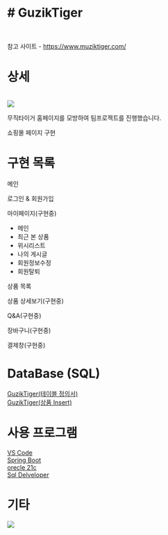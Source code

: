 <h1># GuzikTiger</h1>
<br />

참고 사이트 - https://www.muziktiger.com/

상세
========================================
<br />
<img src="https://muziktiger.com/mztg/brand_page_1.jpg">

무직타이거 홈페이지를 모방하여 팀프로젝트를 진행했습니다.

쇼핑몰 페이지 구현

구현 목록
======================================
메인

로그인 & 회원가입

마이페이지(구현중)
  - 메인
  - 최근 본 상품
  - 위시리스트
  - 나의 게시글
  - 회원정보수정
  - 회원탈퇴

상품 목록

상품 상세보기(구현중)

Q&A(구현중)

장바구니(구현중)

결제창(구현중)

DataBase (SQL)  <br />
====================================================
<a href="https://drive.google.com/file/d/1sloKGaz1jTCmRrAR9I0-loUOYRSrWAW1/view?usp=drive_link">GuzikTiger(테이블 정의서)</a>  <br/>
<a href="https://drive.google.com/file/d/1vdv7kHDbqJSb39cAaxSq3zmT8Ww_5fCg/view?usp=drive_link">GuzikTiger(상품 Insert)</a>  <br /> 

사용 프로그램
====================================================
<a href="https://code.visualstudio.com/">VS Code</a> <br />
<a href="https://spring.io/tools">Spring Boot</a> <br />
<a href="https://www.oracle.com/database/technologies/xe-downloads.html">orecle 21c</a> <br />
<a href="https://www.oracle.com/database/sqldeveloper/technologies/download"/>Sql Delveloper</a> <br />

기타
===================================================

<img src="https://muziktiger.com/mztg/brand_page.gif">
